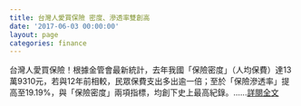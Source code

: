 ```yaml
---
title: 台灣人愛買保險 密度、滲透率雙創高
date: '2017-06-03 00:00:00'
layout: page
categories: finance
---
```


台灣人愛買保險！根據金管會最新統計，去年我國「保險密度」（人均保費）達13萬9310元，若與12年前相較，民眾保費支出多出逾一倍；至於「保險滲透率」提高至19.19%，與「保險密度」兩項指標，均創下史上最高紀錄。......[詳閱全文](http://news.ltn.com.tw/news/business/paper/1107390)